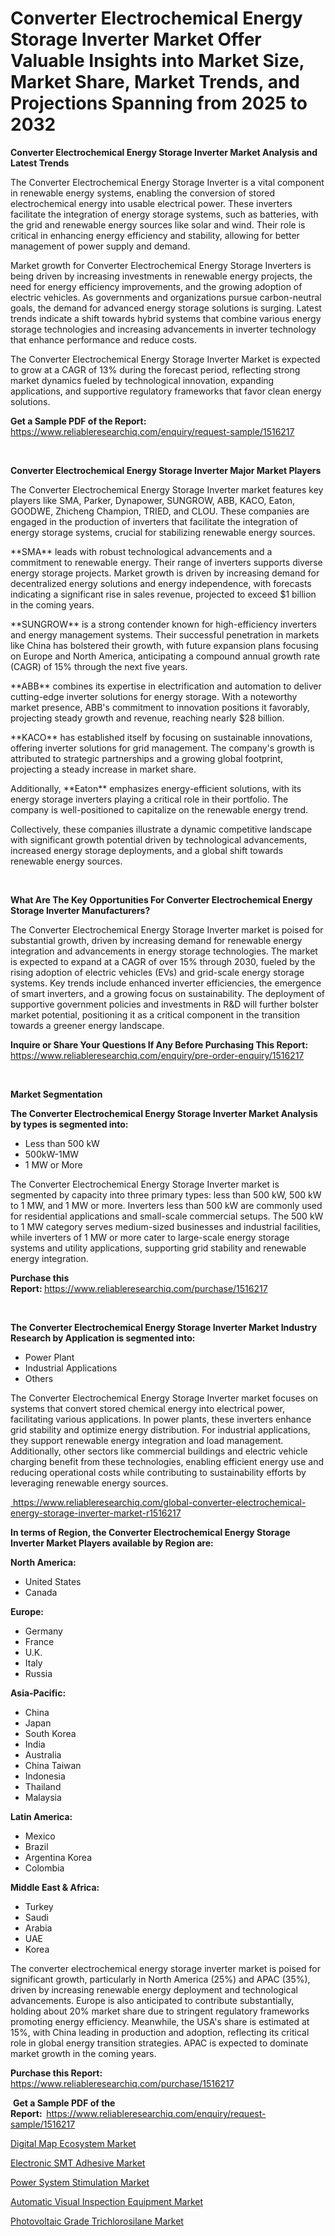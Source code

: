 <p><h1>Converter Electrochemical Energy Storage Inverter Market Offer Valuable Insights into Market Size, Market Share, Market Trends, and Projections Spanning from 2025 to 2032</h1></p><p><strong>Converter Electrochemical Energy Storage Inverter Market Analysis and Latest Trends</strong></p>
<p><p>The Converter Electrochemical Energy Storage Inverter is a vital component in renewable energy systems, enabling the conversion of stored electrochemical energy into usable electrical power. These inverters facilitate the integration of energy storage systems, such as batteries, with the grid and renewable energy sources like solar and wind. Their role is critical in enhancing energy efficiency and stability, allowing for better management of power supply and demand.</p><p>Market growth for Converter Electrochemical Energy Storage Inverters is being driven by increasing investments in renewable energy projects, the need for energy efficiency improvements, and the growing adoption of electric vehicles. As governments and organizations pursue carbon-neutral goals, the demand for advanced energy storage solutions is surging. Latest trends indicate a shift towards hybrid systems that combine various energy storage technologies and increasing advancements in inverter technology that enhance performance and reduce costs. </p><p>The Converter Electrochemical Energy Storage Inverter Market is expected to grow at a CAGR of 13% during the forecast period, reflecting strong market dynamics fueled by technological innovation, expanding applications, and supportive regulatory frameworks that favor clean energy solutions.</p></p>
<p><strong>Get a Sample PDF of the Report:&nbsp;</strong> <a href="https://www.reliableresearchiq.com/enquiry/request-sample/1516217?utm_campaign=1137&utm_medium=2&utm_source=Github&utm_content=ia&utm_term=29032025&utm_id=converter-electrochemical-energy-storage-inverter">https://www.reliableresearchiq.com/enquiry/request-sample/1516217</a></p>
<p>&nbsp;</p>
<p><strong>Converter Electrochemical Energy Storage Inverter Major Market Players</strong></p>
<p><p>The Converter Electrochemical Energy Storage Inverter market features key players like SMA, Parker, Dynapower, SUNGROW, ABB, KACO, Eaton, GOODWE, Zhicheng Champion, TRIED, and CLOU. These companies are engaged in the production of inverters that facilitate the integration of energy storage systems, crucial for stabilizing renewable energy sources.</p><p>**SMA** leads with robust technological advancements and a commitment to renewable energy. Their range of inverters supports diverse energy storage projects. Market growth is driven by increasing demand for decentralized energy solutions and energy independence, with forecasts indicating a significant rise in sales revenue, projected to exceed $1 billion in the coming years.</p><p>**SUNGROW** is a strong contender known for high-efficiency inverters and energy management systems. Their successful penetration in markets like China has bolstered their growth, with future expansion plans focusing on Europe and North America, anticipating a compound annual growth rate (CAGR) of 15% through the next five years.</p><p>**ABB** combines its expertise in electrification and automation to deliver cutting-edge inverter solutions for energy storage. With a noteworthy market presence, ABB's commitment to innovation positions it favorably, projecting steady growth and revenue, reaching nearly $28 billion.</p><p>**KACO** has established itself by focusing on sustainable innovations, offering inverter solutions for grid management. The company's growth is attributed to strategic partnerships and a growing global footprint, projecting a steady increase in market share.</p><p>Additionally, **Eaton** emphasizes energy-efficient solutions, with its energy storage inverters playing a critical role in their portfolio. The company is well-positioned to capitalize on the renewable energy trend.</p><p>Collectively, these companies illustrate a dynamic competitive landscape with significant growth potential driven by technological advancements, increased energy storage deployments, and a global shift towards renewable energy sources.</p></p>
<p>&nbsp;</p>
<p><strong>What Are The Key Opportunities For Converter Electrochemical Energy Storage Inverter Manufacturers?</strong></p>
<p><p>The Converter Electrochemical Energy Storage Inverter market is poised for substantial growth, driven by increasing demand for renewable energy integration and advancements in energy storage technologies. The market is expected to expand at a CAGR of over 15% through 2030, fueled by the rising adoption of electric vehicles (EVs) and grid-scale energy storage systems. Key trends include enhanced inverter efficiencies, the emergence of smart inverters, and a growing focus on sustainability. The deployment of supportive government policies and investments in R&D will further bolster market potential, positioning it as a critical component in the transition towards a greener energy landscape.</p></p>
<p><strong>Inquire or Share Your Questions If Any Before Purchasing This Report:</strong> <a href="https://www.reliableresearchiq.com/enquiry/pre-order-enquiry/1516217?utm_campaign=1137&utm_medium=2&utm_source=Github&utm_content=ia&utm_term=29032025&utm_id=converter-electrochemical-energy-storage-inverter">https://www.reliableresearchiq.com/enquiry/pre-order-enquiry/1516217</a></p>
<p>&nbsp;</p>
<p><strong>Market Segmentation</strong></p>
<p><strong>The Converter Electrochemical Energy Storage Inverter Market Analysis by types is segmented into:</strong></p>
<p><ul><li>Less than 500 kW</li><li>500kW-1MW</li><li>1 MW or More</li></ul></p>
<p><p>The Converter Electrochemical Energy Storage Inverter market is segmented by capacity into three primary types: less than 500 kW, 500 kW to 1 MW, and 1 MW or more. Inverters less than 500 kW are commonly used for residential applications and small-scale commercial setups. The 500 kW to 1 MW category serves medium-sized businesses and industrial facilities, while inverters of 1 MW or more cater to large-scale energy storage systems and utility applications, supporting grid stability and renewable energy integration.</p></p>
<p><strong>Purchase this Report:&nbsp;</strong><a href="https://www.reliableresearchiq.com/purchase/1516217?utm_campaign=1137&utm_medium=2&utm_source=Github&utm_content=ia&utm_term=29032025&utm_id=converter-electrochemical-energy-storage-inverter">https://www.reliableresearchiq.com/purchase/1516217</a></p>
<p>&nbsp;</p>
<p><strong>The Converter Electrochemical Energy Storage Inverter Market Industry Research by Application is segmented into:</strong></p>
<p><ul><li>Power Plant</li><li>Industrial Applications</li><li>Others</li></ul></p>
<p><p>The Converter Electrochemical Energy Storage Inverter market focuses on systems that convert stored chemical energy into electrical power, facilitating various applications. In power plants, these inverters enhance grid stability and optimize energy distribution. For industrial applications, they support renewable energy integration and load management. Additionally, other sectors like commercial buildings and electric vehicle charging benefit from these technologies, enabling efficient energy use and reducing operational costs while contributing to sustainability efforts by leveraging renewable energy sources.</p></p>
<p><a href="https://www.reliableresearchiq.com/global-converter-electrochemical-energy-storage-inverter-market-r1516217?utm_campaign=1137&utm_medium=2&utm_source=Github&utm_content=ia&utm_term=29032025&utm_id=converter-electrochemical-energy-storage-inverter">&nbsp;https://www.reliableresearchiq.com/global-converter-electrochemical-energy-storage-inverter-market-r1516217</a></p>
<p><strong>In terms of Region, the Converter Electrochemical Energy Storage Inverter Market Players available by Region are:</strong></p>
<p>
    <p> <strong> North America: </strong>
        <ul>
            <li>United States</li>
            <li>Canada</li>
        </ul>
        </p> 
    <p> <strong> Europe: </strong>
        <ul>
            <li>Germany</li>
            <li>France</li>
            <li>U.K.</li>
            <li>Italy</li>
            <li>Russia</li>
        </ul>
        </p> 
    <p> <strong> Asia-Pacific: </strong>
        <ul>
            <li>China</li>
            <li>Japan</li>
            <li>South Korea</li>
            <li>India</li>
            <li>Australia</li>
            <li>China Taiwan</li>
            <li>Indonesia</li>
            <li>Thailand</li>
            <li>Malaysia</li>
        </ul>
        </p> 
    <p> <strong> Latin America: </strong>
        <ul>
            <li>Mexico</li>
            <li>Brazil</li>
            <li>Argentina Korea</li>
            <li>Colombia</li>
        </ul>
        </p> 
    <p> <strong> Middle East & Africa: </strong>
        <ul>
            <li>Turkey</li>
            <li>Saudi</li>
            <li>Arabia</li>
            <li>UAE</li>
            <li>Korea</li>
        </ul>
    </p>
    </p>
<p><p>The converter electrochemical energy storage inverter market is poised for significant growth, particularly in North America (25%) and APAC (35%), driven by increasing renewable energy deployment and technological advancements. Europe is also anticipated to contribute substantially, holding about 20% market share due to stringent regulatory frameworks promoting energy efficiency. Meanwhile, the USA's share is estimated at 15%, with China leading in production and adoption, reflecting its critical role in global energy transition strategies. APAC is expected to dominate market growth in the coming years.</p></p>
<p><strong>Purchase this Report: </strong><a href="https://www.reliableresearchiq.com/purchase/1516217?utm_campaign=1137&utm_medium=2&utm_source=Github&utm_content=ia&utm_term=29032025&utm_id=converter-electrochemical-energy-storage-inverter">https://www.reliableresearchiq.com/purchase/1516217</a></p>
<p>&nbsp;<strong>Get a Sample PDF of the Report:&nbsp;&nbsp;</strong><a href="https://www.reliableresearchiq.com/enquiry/request-sample/1516217?utm_campaign=1137&utm_medium=2&utm_source=Github&utm_content=ia&utm_term=29032025&utm_id=converter-electrochemical-energy-storage-inverter">https://www.reliableresearchiq.com/enquiry/request-sample/1516217</a></p>
<p><strong></strong></p>
<p><p><a href="https://github.com/cevzarvargem/Market-Research-Report-List-1/blob/main/digital-map-ecosystem-market.md?utm_campaign=1137&utm_medium=2&utm_source=Github&utm_content=ia&utm_term=29032025&utm_id=converter-electrochemical-energy-storage-inverter">Digital Map Ecosystem Market</a></p><p><a href="https://github.com/doganaqev/Market-Research-Report-List-1/blob/main/electronic-smt-adhesive-market.md?utm_campaign=1137&utm_medium=2&utm_source=Github&utm_content=ia&utm_term=29032025&utm_id=converter-electrochemical-energy-storage-inverter">Electronic SMT Adhesive Market</a></p><p><a href="https://github.com/navodfetiya/Market-Research-Report-List-1/blob/main/power-system-stimulation-market.md?utm_campaign=1137&utm_medium=2&utm_source=Github&utm_content=ia&utm_term=29032025&utm_id=converter-electrochemical-energy-storage-inverter">Power System Stimulation Market</a></p><p><a href="https://github.com/omemaeuseda/Market-Research-Report-List-1/blob/main/automatic-visual-inspection-equipment-market.md?utm_campaign=1137&utm_medium=2&utm_source=Github&utm_content=ia&utm_term=29032025&utm_id=converter-electrochemical-energy-storage-inverter">Automatic Visual Inspection Equipment Market</a></p><p><a href="https://github.com/yenagmah/Market-Research-Report-List-1/blob/main/photovoltaic-grade-trichlorosilane-market.md?utm_campaign=1137&utm_medium=2&utm_source=Github&utm_content=ia&utm_term=29032025&utm_id=converter-electrochemical-energy-storage-inverter">Photovoltaic Grade Trichlorosilane Market</a></p></p>